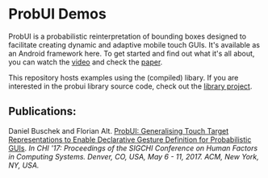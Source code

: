 # ProbUI Demos
ProbUI is a probabilistic reinterpretation of bounding boxes designed to facilitate creating dynamic and adaptive mobile touch GUIs. It's available as an Android framework here. To get started and find out what it's all about, you can watch the [video](www.medien.ifi.lmu.de/probui/video) and check the [paper](http://www.medien.ifi.lmu.de/forschung/publikationen/detail?pub=buschek2017chi).

This repository hosts examples using the (compiled) libary. If you are interested in the probui library source code, check out the [library project](https://github.com/mimuc/probui-demos).


## Publications:
Daniel Buschek and Florian Alt. [ProbUI: Generalising Touch Target Representations to Enable Declarative Gesture Definition for Probabilistic GUIs](http://www.medien.ifi.lmu.de/forschung/publikationen/detail?pub=buschek2017chi). *In CHI '17: Proceedings of the SIGCHI Conference on Human Factors in Computing Systems. Denver, CO, USA, May 6 - 11, 2017. ACM, New York, NY, USA.*

